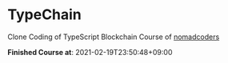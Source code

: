 # TypeChain
Clone Coding of TypeScript Blockchain Course of [nomadcoders](https://nomadcoders.co/typescript-for-beginners)

**Finished Course at**: 2021-02-19T23:50:48+09:00
